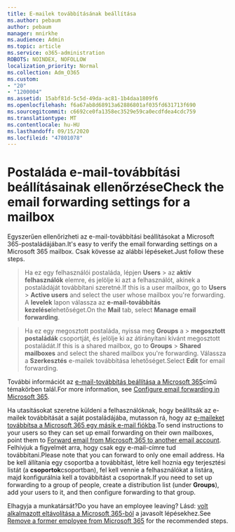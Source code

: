 ```yaml
---
title: E-mailek továbbításának beállítása
ms.author: pebaum
author: pebaum
manager: mnirkhe
ms.audience: Admin
ms.topic: article
ms.service: o365-administration
ROBOTS: NOINDEX, NOFOLLOW
localization_priority: Normal
ms.collection: Adm_O365
ms.custom:
- "20"
- "1200004"
ms.assetid: 15abf81d-5c5d-49da-ac81-1b4daa1809f6
ms.openlocfilehash: f6a67ab8d68913a62886801af035fd631713f690
ms.sourcegitcommit: c6692ce0fa1358ec3529e59ca0ecdfdea4cdc759
ms.translationtype: MT
ms.contentlocale: hu-HU
ms.lasthandoff: 09/15/2020
ms.locfileid: "47801078"
---
```

# <a name="check-the-email-forwarding-settings-for-a-mailbox"></a><span data-ttu-id="73cdc-102">Postaláda e-mail-továbbítási beállításainak ellenőrzése</span><span class="sxs-lookup"><span data-stu-id="73cdc-102">Check the email forwarding settings for a mailbox</span></span>

<span data-ttu-id="73cdc-103">Egyszerűen ellenőrizheti az e-mail-továbbítási beállításokat a Microsoft 365-postaládájában.</span><span class="sxs-lookup"><span data-stu-id="73cdc-103">It's easy to verify the email forwarding settings on a Microsoft 365 mailbox.</span></span> <span data-ttu-id="73cdc-104">Csak kövesse az alábbi lépéseket.</span><span class="sxs-lookup"><span data-stu-id="73cdc-104">Just follow these steps.</span></span>
  
> <span data-ttu-id="73cdc-105">Ha ez egy felhasználói postaláda, lépjen **Users** \> az **aktív felhasználók** elemre, és jelölje ki azt a felhasználót, akinek a postaládáját továbbítani szeretné.</span><span class="sxs-lookup"><span data-stu-id="73cdc-105">If this is a user mailbox, go to **Users** \> **Active users** and select the user whose mailbox you're forwarding.</span></span> <span data-ttu-id="73cdc-106">A **levelek** lapon válassza az **e-mail-továbbítás kezelése**lehetőséget.</span><span class="sxs-lookup"><span data-stu-id="73cdc-106">On the **Mail** tab, select **Manage email forwarding**.</span></span>

> <span data-ttu-id="73cdc-107">Ha ez egy megosztott postaláda, nyissa meg **Groups** a \> **megosztott postaládák** csoportját, és jelölje ki az átirányítani kívánt megosztott postaládát.</span><span class="sxs-lookup"><span data-stu-id="73cdc-107">If this is a shared mailbox, go to **Groups** \> **Shared mailboxes** and select the shared mailbox you're forwarding.</span></span> <span data-ttu-id="73cdc-108">Válassza a **Szerkesztés** e-mailek továbbítása lehetőséget.</span><span class="sxs-lookup"><span data-stu-id="73cdc-108">Select **Edit** for email forwarding.</span></span>

<span data-ttu-id="73cdc-109">További információt az [e-mail-továbbítás beállítása a Microsoft 365](https://docs.microsoft.com/microsoft-365/admin/email/configure-email-forwarding)című témakörben talál.</span><span class="sxs-lookup"><span data-stu-id="73cdc-109">For more information, see [Configure email forwarding in Microsoft 365](https://docs.microsoft.com/microsoft-365/admin/email/configure-email-forwarding).</span></span>
  
<span data-ttu-id="73cdc-110">Ha utasításokat szeretne küldeni a felhasználóknak, hogy beállítsák az e-mailek továbbítását a saját postaládájába, mutasson rá, hogy az [e-maileket továbbítsa a Microsoft 365 egy másik e-mail fiókba](https://support.office.com/article/Forward-email-from-Office-365-to-another-email-account-1ed4ee1e-74f8-4f53-a174-86b748ff6a0e).</span><span class="sxs-lookup"><span data-stu-id="73cdc-110">To send instructions to your users so they can set up email forwarding on their own mailboxes, point them to [Forward email from Microsoft 365 to another email account](https://support.office.com/article/Forward-email-from-Office-365-to-another-email-account-1ed4ee1e-74f8-4f53-a174-86b748ff6a0e).</span></span> <span data-ttu-id="73cdc-111">Felhívjuk a figyelmét arra, hogy csak egy e-mail-címre tud továbbítani.</span><span class="sxs-lookup"><span data-stu-id="73cdc-111">Please note that you can forward to only one email address.</span></span> <span data-ttu-id="73cdc-112">Ha be kell állítania egy csoportba a továbbítást, létre kell hoznia egy terjesztési listát (a **csoportok**csoportban), fel kell vennie a felhasználókat a listára, majd konfigurálnia kell a továbbítást a csoportnak.</span><span class="sxs-lookup"><span data-stu-id="73cdc-112">If you need to set up forwarding to a group of people, create a distribution list (under **Groups**), add your users to it, and then configure forwarding to that group.</span></span>
  
<span data-ttu-id="73cdc-113">Elhagyja a munkatársát?</span><span class="sxs-lookup"><span data-stu-id="73cdc-113">Do you have an employee leaving?</span></span> <span data-ttu-id="73cdc-114">Lásd: [volt alkalmazott eltávolítása a Microsoft 365-ból](https://docs.microsoft.com/microsoft-365/admin/add-users/remove-former-employee) a javasolt lépésekhez.</span><span class="sxs-lookup"><span data-stu-id="73cdc-114">See [Remove a former employee from Microsoft 365](https://docs.microsoft.com/microsoft-365/admin/add-users/remove-former-employee) for the recommended steps.</span></span>